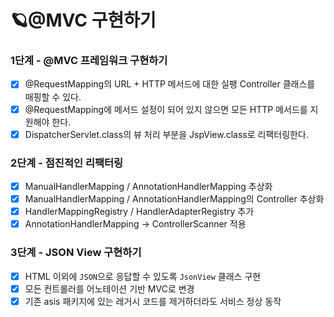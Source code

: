 # 🪐@MVC 구현하기

### 1단계 - @MVC 프레임워크 구현하기

- [x] @RequestMapping의 URL + HTTP 메서드에 대한 실팽 Controller 클래스를 매핑할 수 있다.
- [x] @RequestMapping에 메서드 설정이 되어 있지 않으면 모든 HTTP 메서드를 지원해야 한다.
- [x] DispatcherServlet.class의 뷰 처리 부분을 JspView.class로 리팩터링한다.

### 2단계 - 점진적인 리팩터링

- [x] ManualHandlerMapping / AnnotationHandlerMapping 추상화
- [x] ManualHandlerMapping / AnnotationHandlerMapping의 Controller 추상화
- [x] HandlerMappingRegistry / HandlerAdapterRegistry 추가
- [x] AnnotationHandlerMapping -> ControllerScanner 적용

### 3단계 - JSON View 구현하기

- [x] HTML 이외에 `JSON`으로 응답할 수 있도록 `JsonView` 클래스 구현
- [x] 모든 컨트롤러를 어노테이션 기반 MVC로 변경
- [x] 기존 asis 패키지에 있는 레거시 코드를 제거하더라도 서비스 정상 동작
